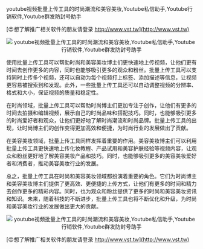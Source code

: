 youtube视频批量上传工具的时尚潮流和美容美妆,Youtube私信助手,Youtube行销软件,Youtube群发防封号助手

[😍想了解推广相关软件的朋友请登录 http://www.vst.tw](http://www.vst.tw)

 <center><img src="https://vst.tw/MP4/tuiguang/png/3.png" alt="youtube视频批量上传工具的时尚潮流和美容美妆,Youtube私信助手,Youtube行销软件,Youtube群发防封号助手"></center>

使用批量上传工具可以帮助时尚和美容美妆博主们更快速地上传视频，让他们更有时间去创作更多的内容，同时也能够吸引更多的观众和粉丝。批量上传工具可以支持同时上传多个视频，还可以自动为每个视频打上标签、添加描述等信息，让视频更容易被搜索到和发现。此外，一些批量上传工具还可以自动调整视频的分辨率、格式和大小，保证视频的质量和稳定性。

在时尚领域，批量上传工具可以帮助时尚博主们更加专注于创作，让他们有更多的时间去拍摄和编辑视频，展示自己的时尚品味和搭配技巧。同时，也能够吸引更多的时尚爱好者和观众，让他们更好地了解时尚潮流和时尚品牌。批量上传工具的出现，让时尚博主们的创作变得更加高效和便捷，为时尚行业的发展做出了贡献。

在美容美妆领域，批量上传工具同样发挥着重要的作用。美容美妆博主们可以利用批量上传工具更快速地上传化妆教程、产品试用和美容护肤经验等视频内容，让观众和粉丝更好地了解美容美妆产品和技巧。同时，也能够吸引更多的美容美妆爱好者和消费者，推动美容美妆行业的发展。

总之，批量上传工具在时尚和美容美妆领域都扮演着重要的角色。它们为时尚博主和美容美妆博主们提供了更高效、更便捷的上传方式，让他们有更多的时间和精力去创作更多的精彩内容。同时，也为观众和粉丝提供了更多的时尚和美容美妆资讯和知识。未来，随着科技的不断进步，批量上传工具也将不断优化和升级，为时尚和美容美妆行业的发展做出更大的贡献。

 <center><img src="https://vst.tw/MP4/tuiguang/png/0.png" alt="youtube视频批量上传工具的时尚潮流和美容美妆,Youtube私信助手,Youtube行销软件,Youtube群发防封号助手"></center>

[😍想了解推广相关软件的朋友请登录 http://www.vst.tw](http://www.vst.tw)



